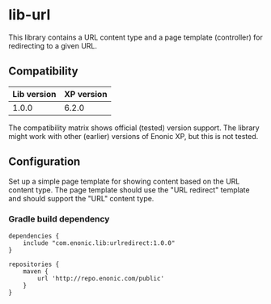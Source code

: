 # lib-url

This library contains a URL content type and a page template (controller) for redirecting to a given URL.

## Compatibility

| Lib version        | XP version |
| ------------- | ------------- |
| 1.0.0 | 6.2.0 |

The compatibility matrix shows official (tested) version support. The library might work with other (earlier) versions of Enonic XP, but this is not tested.

## Configuration

Set up a simple page template for showing content based on the URL content type. The page template should use the "URL redirect" template and should support the "URL" content type.

### Gradle build dependency

```
dependencies {
    include "com.enonic.lib:urlredirect:1.0.0"
}

repositories {
    maven {
        url 'http://repo.enonic.com/public'
    }
}
```
